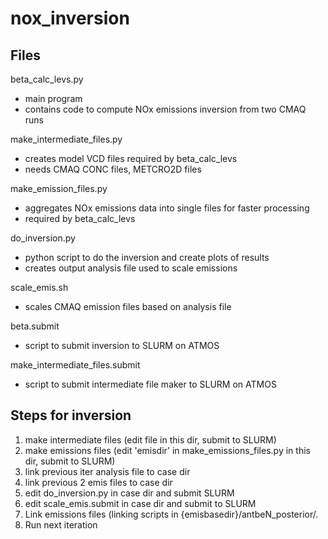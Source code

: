 # nox_inversion

## Files

beta_calc_levs.py
- main program
- contains code to compute NOx emissions inversion from two CMAQ runs

make_intermediate_files.py
- creates model VCD files required by beta_calc_levs
- needs CMAQ CONC files, METCRO2D files

make_emission_files.py
- aggregates NOx emissions data into single files for faster processing
- required by beta_calc_levs

do_inversion.py
- python script to do the inversion and create plots of results
- creates output analysis file used to scale emissions

scale_emis.sh
- scales CMAQ emission files based on analysis file

beta.submit
- script to submit inversion to SLURM on ATMOS

make_intermediate_files.submit
- script to submit intermediate file maker to SLURM on ATMOS


## Steps for inversion
1. make intermediate files (edit file in this dir, submit to SLURM)
2. make emissions files (edit 'emisdir' in make_emissions_files.py in this dir, submit to SLURM)
3. link previous iter analysis file to case dir
4. link previous 2 emis files to case dir
5. edit do_inversion.py in case dir and submit SLURM
6. edit scale_emis.submit in case dir and submit to SLURM 
7. Link emissions files (linking scripts in {emisbasedir}/antbeN_posterior/.
8. Run next iteration

